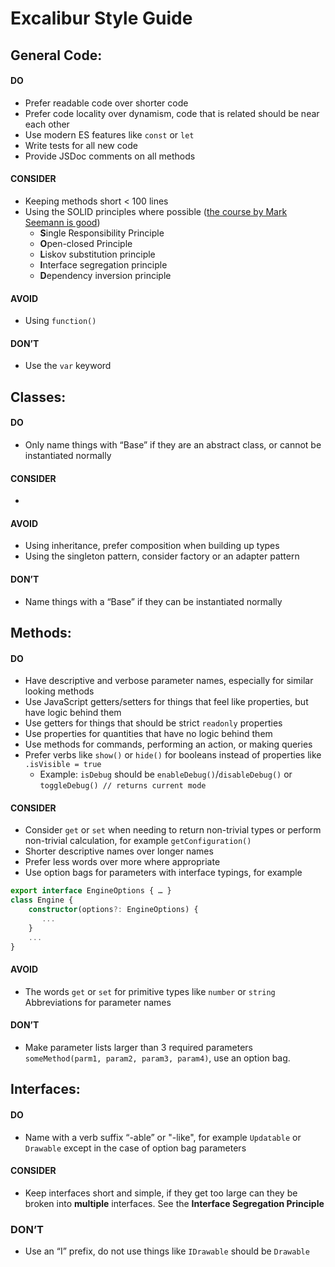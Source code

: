 # Excalibur Style Guide

## General Code:

#### DO

- Prefer readable code over shorter code
- Prefer code locality over dynamism, code that is related should be near each other
- Use modern ES features like `const` or `let`
- Write tests for all new code
- Provide JSDoc comments on all methods

#### CONSIDER

- Keeping methods short < 100 lines
- Using the SOLID principles where possible ([the course by Mark Seemann is good](https://www.pluralsight.com/courses/encapsulation-solid))
  - **S**ingle Responsibility Principle
  - **O**pen-closed Principle
  - **L**iskov substitution principle
  - **I**nterface segregation principle
  - **D**ependency inversion principle

#### AVOID

- Using `function()`

#### DON’T

- Use the `var` keyword

## Classes:

#### DO

- Only name things with “Base” if they are an abstract class, or cannot be instantiated normally

#### CONSIDER

-

#### AVOID

- Using inheritance, prefer composition when building up types
- Using the singleton pattern, consider factory or an adapter pattern

#### DON’T

- Name things with a “Base” if they can be instantiated normally

## Methods:

#### DO

- Have descriptive and verbose parameter names, especially for similar looking methods
- Use JavaScript getters/setters for things that feel like properties, but have logic behind them
- Use getters for things that should be strict `readonly` properties
- Use properties for quantities that have no logic behind them
- Use methods for commands, performing an action, or making queries
- Prefer verbs like `show()` or `hide()` for booleans instead of properties like `.isVisible = true`
  - Example: `isDebug` should be `enableDebug()`/`disableDebug()` or `toggleDebug() // returns current mode`

#### CONSIDER

- Consider `get` or `set` when needing to return non-trivial types or perform non-trivial calculation, for example `getConfiguration()`
- Shorter descriptive names over longer names
- Prefer less words over more where appropriate
- Use option bags for parameters with interface typings, for example

```typescript
export interface EngineOptions { … }
class Engine {
    constructor(options?: EngineOptions) {
       ...
    }
    ...
}
```

#### AVOID

- The words `get` or `set` for primitive types like `number` or `string`
  Abbreviations for parameter names

#### DON’T

- Make parameter lists larger than 3 required parameters `someMethod(parm1, param2, param3, param4)`, use an option bag.

## Interfaces:

#### DO

- Name with a verb suffix “-able” or "-like", for example `Updatable` or `Drawable` except in the case of option bag parameters

#### CONSIDER

- Keep interfaces short and simple, if they get too large can they be broken into **multiple** interfaces. See the **Interface Segregation Principle**

### DON’T

- Use an “I” prefix, do not use things like `IDrawable` should be `Drawable`
